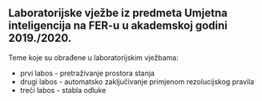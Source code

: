 Laboratorijske vježbe iz predmeta Umjetna inteligencija na FER-u u akademskoj godini 2019./2020.
--

Teme koje su obrađene u laboratorijskim vježbama:
  + prvi labos - pretraživanje prostora stanja
  + drugi labos - automatsko zaključivanje primjenom rezolucijskog pravila
  + treći labos - stabla odluke
